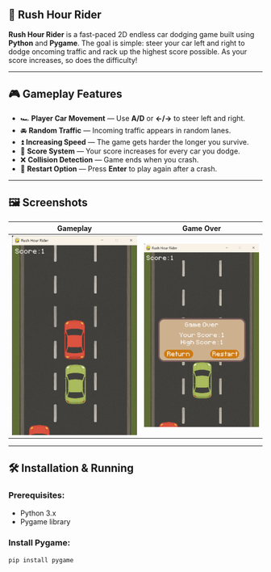 
## 🚗 Rush Hour Rider

**Rush Hour Rider** is a fast-paced 2D endless car dodging game built using **Python** and **Pygame**. The goal is simple: steer your car left and right to dodge oncoming traffic and rack up the highest score possible. As your score increases, so does the difficulty!

---

## 🎮 Gameplay Features

- 🏎️ **Player Car Movement** — Use **A/D** or **←/→** to steer left and right.
- 🚘 **Random Traffic** — Incoming traffic appears in random lanes.
- ⏫ **Increasing Speed** — The game gets harder the longer you survive.
- 🎯 **Score System** — Your score increases for every car you dodge.
- ❌ **Collision Detection** — Game ends when you crash.
- 🔁 **Restart Option** — Press **Enter** to play again after a crash.

---

## 🖼️ Screenshots

| Gameplay | Game Over |
|---------|------------|
| ![Gameplay](https://github.com/8ven0m8/rush_hour_rider/blob/main/images/playing.png?raw=true) | ![Game Over](https://github.com/8ven0m8/rush_hour_rider/blob/main/images/game-over.png?raw=true) |


---

## 🛠️ Installation & Running

### Prerequisites:
- Python 3.x
- Pygame library

### Install Pygame:
```bash
pip install pygame
